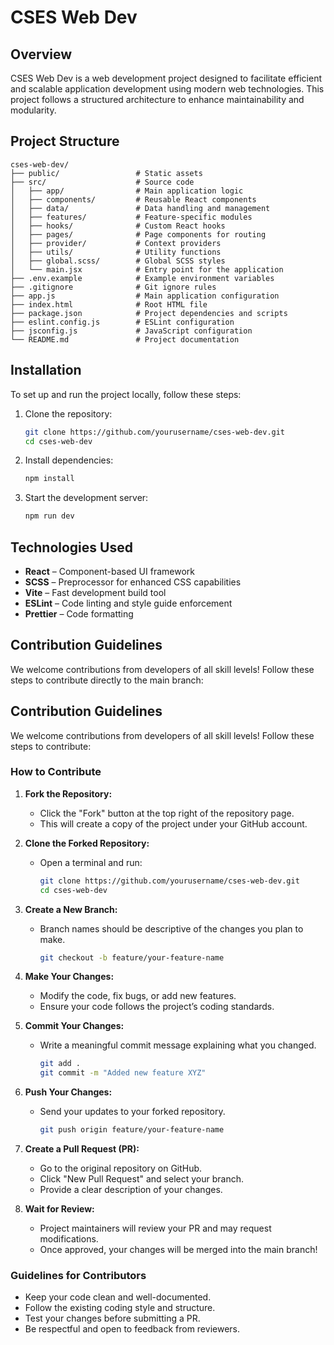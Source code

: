 <!--# React + Vite
This template provides a minimal setup to get React working in Vite with HMR and some ESLint rules.
Currently, two official plugins are available:
- [@vitejs/plugin-react](https://github.com/vitejs/vite-plugin-react/blob/main/packages/plugin-react/README.md) uses [Babel](https://babeljs.io/) for Fast Refresh
- [@vitejs/plugin-react-swc](https://github.com/vitejs/vite-plugin-react-swc) uses [SWC](https://swc.rs/) for Fast Refresh-->

# CSES Web Dev

## Overview
CSES Web Dev is a web development project designed to facilitate efficient and scalable application development using modern web technologies. This project follows a structured architecture to enhance maintainability and modularity.

## Project Structure
```
cses-web-dev/
├── public/                 # Static assets
├── src/                    # Source code
│   ├── app/                # Main application logic
│   ├── components/         # Reusable React components
│   ├── data/               # Data handling and management
│   ├── features/           # Feature-specific modules
│   ├── hooks/              # Custom React hooks
│   ├── pages/              # Page components for routing
│   ├── provider/           # Context providers
│   ├── utils/              # Utility functions
│   ├── global.scss/        # Global SCSS styles
│   └── main.jsx            # Entry point for the application
├── .env.example            # Example environment variables
├── .gitignore              # Git ignore rules
├── app.js                  # Main application configuration
├── index.html              # Root HTML file
├── package.json            # Project dependencies and scripts
├── eslint.config.js        # ESLint configuration
├── jsconfig.js             # JavaScript configuration
└── README.md               # Project documentation
```

## Installation
To set up and run the project locally, follow these steps:

1. Clone the repository:
   ```sh
   git clone https://github.com/yourusername/cses-web-dev.git
   cd cses-web-dev
   ```

2. Install dependencies:
   ```sh
   npm install
   ```

3. Start the development server:
   ```sh
   npm run dev
   ```

<!-- ## Scripts
The following scripts are available in `package.json`:
- `npm run dev` – Starts the development server
- `npm run build` – Builds the project for production
- `npm run lint` – Runs ESLint for code quality checks
- `npm run format` – Formats the code using Prettier -->

## Technologies Used
- **React** – Component-based UI framework
- **SCSS** – Preprocessor for enhanced CSS capabilities
- **Vite** – Fast development build tool
- **ESLint** – Code linting and style guide enforcement
- **Prettier** – Code formatting
## Contribution Guidelines
We welcome contributions from developers of all skill levels! Follow these steps to contribute directly to the main branch:

## Contribution Guidelines
We welcome contributions from developers of all skill levels! Follow these steps to contribute:

### How to Contribute
1. **Fork the Repository:**
   - Click the "Fork" button at the top right of the repository page.
   - This will create a copy of the project under your GitHub account.

2. **Clone the Forked Repository:**
   - Open a terminal and run:
     ```sh
     git clone https://github.com/yourusername/cses-web-dev.git
     cd cses-web-dev
     ```

3. **Create a New Branch:**
   - Branch names should be descriptive of the changes you plan to make.
     ```sh
     git checkout -b feature/your-feature-name
     ```

4. **Make Your Changes:**
   - Modify the code, fix bugs, or add new features.
   - Ensure your code follows the project’s coding standards.

5. **Commit Your Changes:**
   - Write a meaningful commit message explaining what you changed.
     ```sh
     git add .
     git commit -m "Added new feature XYZ"
     ```

6. **Push Your Changes:**
   - Send your updates to your forked repository.
     ```sh
     git push origin feature/your-feature-name
     ```

7. **Create a Pull Request (PR):**
   - Go to the original repository on GitHub.
   - Click "New Pull Request" and select your branch.
   - Provide a clear description of your changes.

8. **Wait for Review:**
   - Project maintainers will review your PR and may request modifications.
   - Once approved, your changes will be merged into the main branch!

### Guidelines for Contributors
- Keep your code clean and well-documented.
- Follow the existing coding style and structure.
- Test your changes before submitting a PR.
- Be respectful and open to feedback from reviewers.


<!-- ## License
This project is licensed under the MIT License. See the [LICENSE](LICENSE) file for details. -->





